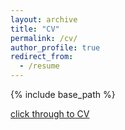 ```yaml
---
layout: archive
title: "CV"
permalink: /cv/
author_profile: true
redirect_from:
  - /resume
---
```


{% include base_path %}

[click through to CV](http://szuwalski.github.io/files/CV_szuwalski.pdf)
